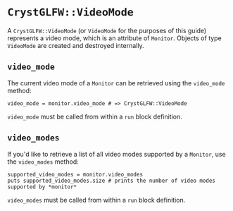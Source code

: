 # `CrystGLFW::VideoMode`

A `CrystGLFW::VideoMode` (or `VideoMode` for the purposes of this guide) represents a video mode, which is an attribute of `Monitor`. Objects of type `VideoMode` are created and destroyed internally.

## `video_mode`

The current video mode of a `Monitor` can be retrieved using the `video_mode` method:

```crystal
video_mode = monitor.video_mode # => CrystGLFW::VideoMode
```

`video_mode` must be called from within a `run` block definition.

## `video_modes`

If you'd like to retrieve a list of all video modes supported by a `Monitor`, use the `video_modes` method:

```crystal
supported_video_modes = monitor.video_modes
puts supported_video_modes.size # prints the number of video modes supported by *monitor*
```

`video_modes` must be called from within a `run` block definition.